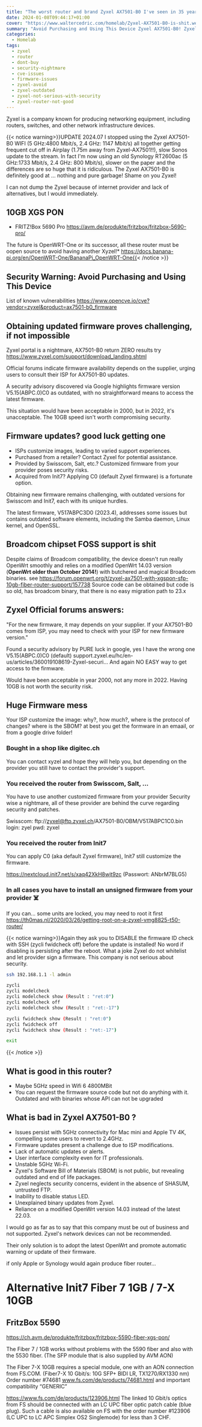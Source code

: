```yaml
---
title: "The worst router and brand Zyxel AX7501-B0 I've seen in 35 years"
date: 2024-01-08T09:44:17+01:00
cover: "https://www.waltercedric.com/homelab/Zyxel-AX7501-B0-is-shit.webp"
summary: "Avoid Purchasing and Using This Device Zyxel AX7501-B0! Zyxel is a company known for producing networking equipment, including routers, switches, and other network infrastructure devices. "
categories:
  - Homelab
tags:
  - zyxel
  - router
  - dont-buy
  - security-nightmare
  - cve-issues
  - firmware-issues
  - zyxel-avoid
  - zyxel-outdated
  - zyxel-not-serious-with-security
  - zyxel-router-not-good
---
```

Zyxel is a company known for producing networking equipment, including routers, switches, and other network infrastructure devices.

{{< notice warning>}}UPDATE 2024.07 I stopped using the Zyxel AX7501-B0 WIFI (5 GHz:4800 Mbit/s, 2.4 GHz: 1147 Mbit/s) all together getting frequent cut off in Airplay (1.75m away from Zyxel-AX7501!!), slow Sonos update to the stream. In fact I'm now using an old Synology RT2600ac (5 GHz:1733 Mbit/s, 2.4 GHz: 800 Mbit/s), slower on the paper and the differences are so huge that it is ridiculous.
The Zyxel AX7501-B0 is definitely good at ... nothing and pure garbage! Shame on you Zyxel!

I can not dump the Zyxel because of internet provider and lack of alternatives, but I would immediately.

## 10GB XGS PON
* FRITZ!Box 5690 Pro https://avm.de/produkte/fritzbox/fritzbox-5690-pro/


The future is OpenWRT-One or its successor, all these router must be oopen source to avoid having another Xyzel!*
https://docs.banana-pi.org/en/OpenWRT-One/BananaPi_OpenWRT-One{{< /notice >}}

## Security Warning: Avoid Purchasing and Using This Device

List of known vulnerabilities https://www.opencve.io/cve?vendor=zyxel&product=ax7501-b0_firmware

## Obtaining updated firmware proves challenging, if not impossible
Zyxel portal is a nightmare, AX7501-B0 return ZERO results
try https://www.zyxel.com/support/download_landing.shtml

Official forums indicate firmware availability depends on the supplier, urging users to consult their ISP for AX7501-B0 updates.

A security advisory discovered via Google highlights firmware version V5.15(ABPC.0)C0 as outdated, with no straightforward means to access the latest firmware.

This situation would have been acceptable in 2000, but in 2022, it's unacceptable. The 10GB speed isn't worth compromising security.

## Firmware updates? good luck getting one
- ISPs customize images, leading to varied support experiences.
- Purchased from a retailer? Contact Zyxel for potential assistance.
- Provided by Swisscom, Salt, etc.? Customized firmware from your provider poses security risks.
- Acquired from Init7? Applying C0 (default Zyxel firmware) is a fortunate option.

Obtaining new firmware remains challenging, with outdated versions for Swisscom and Init7, each with its unique hurdles.

The latest firmware, V517ABPC3D0 (2023.4), addresses some issues but contains outdated software elements, including the Samba daemon, Linux kernel, and OpenSSL.

## Broadcom chipset FOSS support is shit
Despite claims of Broadcom compatibility, the device doesn't run really OpenWrt smoothly and relies on a modified OpenWrt 14.03 version (**OpenWrt older than October 2014!**) with butchered and magical Broadcom binaries. see https://forum.openwrt.org/t/zyxel-ax7501-with-xgspon-sfp-10gb-fiber-router-support/157738
Source code can be obtained but code is so old, has broadcom binary, that there is no easy migration path to 23.x

## Zyxel Official forums answers:
"For the new firmware, it may depends on your supplier.
If your AX7501-B0 comes from ISP, you may need to check with your ISP for new firmware version."

Found a security advisory by PURE luck in google, yes I have the wrong one V5.15(ABPC.0)C0 (default)
support.zyxel.eu/hc/en-us/articles/360019108619-Zyxel-securi...
And again NO EASY way to get access to the firmware.

Would have been acceptable in year 2000, not any more in 2022. Having 10GB is not worth the security risk.

## Huge Firmware mess
Your ISP customize the image: why?, how much?, where is the protocol of changes? where is the SBOM? at best you get the formware in an emaail, or from a google drive folder!

### Bought in a shop like digitec.ch
You can contact xyzel and hope they will help you, but depending on the provider you still have to contact the provider's support.

### You received the router from Swisscom, Salt, ...
You have to use another customized firmware from your provider
Security wise a nightmare, all of these provider are behind the curve regarding security and patches.

Swisscom: ftp://zyxel@ftp.zyxel.ch/AX7501-B0/OBM/V517ABPC1C0.bin  login: zyel pwd: zyxel

### You received the router from Init7
You can apply C0 (aka default Zyxel firmware), Init7 still customize the firmware.

https://nextcloud.init7.net/s/xaq42XkH8wjt9zc (Passwort: ANbrM7BLG5)

### In all cases you have to install an unsigned firmware from your provider :skull_and_crossbones:
If you can... some units are locked, you may need to root it first https://th0mas.nl/2020/03/26/getting-root-on-a-zyxel-vmg8825-t50-router/

{{< notice warning>}}Again they ask you to DISABLE the firmware ID check with SSH (zycli fwidcheck off) before the update is installed! No word if disabling is persisting after the reboot. What a joke Zyxel do not whitelist and let provider sign a firmware. This company is not serious about security.

```bash
ssh 192.168.1.1 -l admin

zycli
zycli modelcheck
zycli modelcheck show (Result : "ret:0")
zycli modelcheck off
zycli modelcheck show (Result : "ret:-17")

zycli fwidcheck show (Result : "ret:0")
zycli fwidcheck off
zycli fwidcheck show (Result : "ret:-17")

exit
```

{{< /notice >}}

## What is good in this router?
- Maybe 5GHz speed in Wifi 6 4800MBit
- You can request the firmware source code but not do anything with it. Outdated and with binaries whose API can not be upgraded

## What is bad in Zyxel AX7501-B0 ?
- Issues persist with 5GHz connectivity for Mac mini and Apple TV 4K, compelling some users to revert to 2.4GHz.
- Firmware updates present a challenge due to ISP modifications.
- Lack of automatic updates or alerts.
- User interface complexity even for IT professionals.
- Unstable 5GHz Wi-Fi.
- Zyxel's Software Bill of Materials (SBOM) is not public, but revealing outdated and end of life packages.
- Zyxel neglects security concerns, evident in the absence of SHASUM, untrusted FTP.
- Inability to disable status LED.
- Unexplained binary updates from Zyxel.
- Reliance on a modified OpenWrt version 14.03 instead of the latest 22.03.

I would go as far as to say that this company must be out of business and not supported.
Zyxel's network devices can not be recommended.

Their only solution is to adopt the latest OpenWrt and promote automatic warning or update of their firmware.

if only Apple or Synology would again produce fiber router...


# Alternative Init7 Fiber 7 1GB / 7-X 10GB

## FritzBox 5590
https://ch.avm.de/produkte/fritzbox/fritzbox-5590-fiber-xgs-pon/

The Fiber 7 / 1GB works without problems with the 5590 fiber and also with the 5530 fiber. (The SFP module that is also supplied by AVM AON)

The Fiber 7-X 10GB requires a special module, one with an AON connection from FS.COM.
(Fiber7-X 10 Gbit/s: 10G SFP+ BIDI LR, TX1270/RX1330 nm)
Order number #74681 www.fs.com/de/products/74681.html and important compatibility “GENERIC”

https://www.fs.com/de/products/123906.html 
The linked 10 Gbit/s optics from FS should be connected with an LC UPC fiber optic patch cable (blue plug). Such a cable is also available on FS with the order number #123906 (LC UPC to LC APC Simplex OS2 Singlemode) for less than 3 CHF.